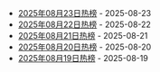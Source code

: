 * [2025年08月23日热榜](https://product-daily.haha.ai/posts/20250823) - 2025-08-23
* [2025年08月22日热榜](https://product-daily.haha.ai/posts/20250822) - 2025-08-22
* [2025年08月21日热榜](https://product-daily.haha.ai/posts/20250821) - 2025-08-21
* [2025年08月20日热榜](https://product-daily.haha.ai/posts/20250820) - 2025-08-20
* [2025年08月19日热榜](https://product-daily.haha.ai/posts/20250819) - 2025-08-19
